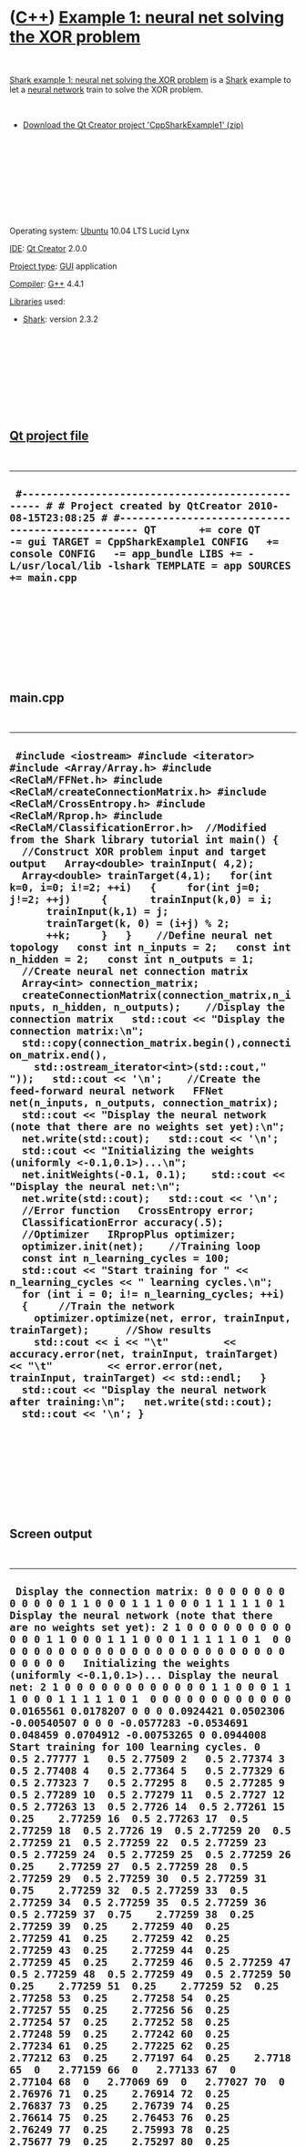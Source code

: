 
 

 

 

 

 

([C++](Cpp.md)) [Example 1: neural net solving the XOR problem](CppSharkExample1.md)
======================================================================================

 

[Shark example 1: neural net solving the XOR
problem](CppSharkExample1.md) is a [Shark](CppShark.md) example to let
a [neural network](CppNeuralNetwork.md) train to solve the XOR problem.

 

-   [Download the Qt Creator project
    'CppSharkExample1' (zip)](CppSharkExample1.zip)

 

 

 

 

 

Operating system: [Ubuntu](http://www.ubuntu.com) 10.04 LTS Lucid Lynx

[IDE](CppIde.md): [Qt Creator](CppQtCreator.md) 2.0.0

[Project type](CppQtProjectType.md): [GUI](CppGui.md) application

[Compiler](CppCompiler.md): [G++](CppGpp.md) 4.4.1

[Libraries](CppLibrary.md) used:

-   [Shark](CppShark.md): version 2.3.2

 

 

 

 

 

[Qt project file](CppQtProjectFile.md)
---------------------------------------

 

  -------------------------------------------------------------------------------------------------------------------------------------------------------------------------------------------------------------------------------------------------------------------------------------------------------------------------------------------
  ` #------------------------------------------------- # # Project created by QtCreator 2010-08-15T23:08:25 # #------------------------------------------------- QT       += core QT       -= gui TARGET = CppSharkExample1 CONFIG   += console CONFIG   -= app_bundle LIBS += -L/usr/local/lib -lshark TEMPLATE = app SOURCES += main.cpp`
  -------------------------------------------------------------------------------------------------------------------------------------------------------------------------------------------------------------------------------------------------------------------------------------------------------------------------------------------

 

 

 

 

 

main.cpp
--------

 

  ----------------------------------------------------------------------------------------------------------------------------------------------------------------------------------------------------------------------------------------------------------------------------------------------------------------------------------------------------------------------------------------------------------------------------------------------------------------------------------------------------------------------------------------------------------------------------------------------------------------------------------------------------------------------------------------------------------------------------------------------------------------------------------------------------------------------------------------------------------------------------------------------------------------------------------------------------------------------------------------------------------------------------------------------------------------------------------------------------------------------------------------------------------------------------------------------------------------------------------------------------------------------------------------------------------------------------------------------------------------------------------------------------------------------------------------------------------------------------------------------------------------------------------------------------------------------------------------------------------------------------------------------------------------------------------------------------------------------------------------------------------------------------------------------------------------------------------------------------------------------------------------------------------------------------------------------------------------------------------------------------------------------------------------------------------------------------------------------------------------------------------------------------------------------------------------------------------------------------------------------------------------------------------------
  ` #include <iostream> #include <iterator> #include <Array/Array.h> #include <ReClaM/FFNet.h> #include <ReClaM/createConnectionMatrix.h> #include <ReClaM/CrossEntropy.h> #include <ReClaM/Rprop.h> #include <ReClaM/ClassificationError.h>  //Modified from the Shark library tutorial int main() {   //Construct XOR problem input and target output   Array<double> trainInput( 4,2);   Array<double> trainTarget(4,1);   for(int k=0, i=0; i!=2; ++i)   {     for(int j=0; j!=2; ++j)     {       trainInput(k,0) = i;       trainInput(k,1) = j;       trainTarget(k, 0) = (i+j) % 2;       ++k;     }   }    //Define neural net topology   const int n_inputs = 2;   const int n_hidden = 2;   const int n_outputs = 1;   //Create neural net connection matrix   Array<int> connection_matrix;   createConnectionMatrix(connection_matrix,n_inputs, n_hidden, n_outputs);    //Display the connection matrix   std::cout << "Display the connection matrix:\n";   std::copy(connection_matrix.begin(),connection_matrix.end(),     std::ostream_iterator<int>(std::cout," "));   std::cout << '\n';    //Create the feed-forward neural network   FFNet net(n_inputs, n_outputs, connection_matrix);   std::cout << "Display the neural network (note that there are no weights set yet):\n";   net.write(std::cout);   std::cout << '\n';    std::cout << "Initializing the weights (uniformly <-0.1,0.1>)...\n";   net.initWeights(-0.1, 0.1);    std::cout << "Display the neural net:\n";   net.write(std::cout);   std::cout << '\n';    //Error function   CrossEntropy error;   ClassificationError accuracy(.5);    //Optimizer   IRpropPlus optimizer;   optimizer.init(net);    //Training loop   const int n_learning_cycles = 100;   std::cout << "Start training for " << n_learning_cycles << " learning cycles.\n";   for (int i = 0; i!= n_learning_cycles; ++i)   {     //Train the network     optimizer.optimize(net, error, trainInput, trainTarget);      //Show results     std::cout << i << "\t"         << accuracy.error(net, trainInput, trainTarget) << "\t"         << error.error(net, trainInput, trainTarget) << std::endl;   }    std::cout << "Display the neural network after training:\n";   net.write(std::cout);   std::cout << '\n'; }`
  ----------------------------------------------------------------------------------------------------------------------------------------------------------------------------------------------------------------------------------------------------------------------------------------------------------------------------------------------------------------------------------------------------------------------------------------------------------------------------------------------------------------------------------------------------------------------------------------------------------------------------------------------------------------------------------------------------------------------------------------------------------------------------------------------------------------------------------------------------------------------------------------------------------------------------------------------------------------------------------------------------------------------------------------------------------------------------------------------------------------------------------------------------------------------------------------------------------------------------------------------------------------------------------------------------------------------------------------------------------------------------------------------------------------------------------------------------------------------------------------------------------------------------------------------------------------------------------------------------------------------------------------------------------------------------------------------------------------------------------------------------------------------------------------------------------------------------------------------------------------------------------------------------------------------------------------------------------------------------------------------------------------------------------------------------------------------------------------------------------------------------------------------------------------------------------------------------------------------------------------------------------------------------------------

 

 

 

 

 

Screen output
-------------

 

  ---------------------------------------------------------------------------------------------------------------------------------------------------------------------------------------------------------------------------------------------------------------------------------------------------------------------------------------------------------------------------------------------------------------------------------------------------------------------------------------------------------------------------------------------------------------------------------------------------------------------------------------------------------------------------------------------------------------------------------------------------------------------------------------------------------------------------------------------------------------------------------------------------------------------------------------------------------------------------------------------------------------------------------------------------------------------------------------------------------------------------------------------------------------------------------------------------------------------------------------------------------------------------------------------------------------------------------------------------------------------------------------------------------------------------------------------------------------------------------------------------------------------------------------------------------------------------------------------------------------------------------------------------------------------------------------------------------------------------------------------------------------------------------------------------------------------------------------------------------------------------------------------------------------------------------------------------------------------------------------------------------------------------------------------------------------------------------------------------------------------------------------------------------------------------------------------------------------------------------------------------------------------------------------------------------------------------------------------------------------------------------------------------------------------------------------------------------------------------------------------------------------------------------------------------------------------------------------------------------------------------------------------------------------------------------------------------------------------------------------------------------------------------------------------------
  ` Display the connection matrix: 0 0 0 0 0 0 0 0 0 0 0 0 1 1 0 0 0 1 1 1 0 0 0 1 1 1 1 1 0 1  Display the neural network (note that there are no weights set yet): 2 1 0 0 0 0 0 0 0 0 0 0 0 0 1 1 0 0 0 1 1 1 0 0 0 1 1 1 1 1 0 1  0 0 0 0 0 0 0 0 0 0 0 0 0 0 0 0 0 0 0 0 0 0 0 0 0 0 0 0 0 0   Initializing the weights (uniformly <-0.1,0.1>)... Display the neural net: 2 1 0 0 0 0 0 0 0 0 0 0 0 0 1 1 0 0 0 1 1 1 0 0 0 1 1 1 1 1 0 1  0 0 0 0 0 0 0 0 0 0 0 0 0.0165561 0.0178207 0 0 0 0.0924421 0.0502306 -0.00540507 0 0 0 -0.0577283 -0.0534691 0.048459 0.0704912 -0.00753265 0 0.0944008   Start training for 100 learning cycles. 0   0.5 2.77777 1   0.5 2.77509 2   0.5 2.77374 3   0.5 2.77408 4   0.5 2.77364 5   0.5 2.77329 6   0.5 2.77323 7   0.5 2.77295 8   0.5 2.77285 9   0.5 2.77289 10  0.5 2.77279 11  0.5 2.7727 12  0.5 2.77263 13  0.5 2.7726 14  0.5 2.77261 15  0.25    2.77259 16  0.5 2.77263 17  0.5 2.77259 18  0.5 2.7726 19  0.5 2.77259 20  0.5 2.77259 21  0.5 2.77259 22  0.5 2.77259 23  0.5 2.77259 24  0.5 2.77259 25  0.5 2.77259 26  0.25    2.77259 27  0.5 2.77259 28  0.5 2.77259 29  0.5 2.77259 30  0.5 2.77259 31  0.75    2.77259 32  0.5 2.77259 33  0.5 2.77259 34  0.5 2.77259 35  0.5 2.77259 36  0.5 2.77259 37  0.75    2.77259 38  0.25    2.77259 39  0.25    2.77259 40  0.25    2.77259 41  0.25    2.77259 42  0.25    2.77259 43  0.25    2.77259 44  0.25    2.77259 45  0.25    2.77259 46  0.5 2.77259 47  0.5 2.77259 48  0.5 2.77259 49  0.5 2.77259 50  0.25    2.77259 51  0.25    2.77259 52  0.25    2.77258 53  0.25    2.77258 54  0.25    2.77257 55  0.25    2.77256 56  0.25    2.77254 57  0.25    2.77252 58  0.25    2.77248 59  0.25    2.77242 60  0.25    2.77234 61  0.25    2.77225 62  0.25    2.77212 63  0.25    2.77197 64  0.25    2.7718 65  0   2.77159 66  0   2.77133 67  0   2.77104 68  0   2.77069 69  0   2.77027 70  0   2.76976 71  0.25    2.76914 72  0.25    2.76837 73  0.25    2.76739 74  0.25    2.76614 75  0.25    2.76453 76  0.25    2.76249 77  0.25    2.75993 78  0.25    2.75677 79  0.25    2.75297 80  0.25    2.74849 81  0.25    2.74327 82  0.25    2.73724 83  0.25    2.73022 84  0.25    2.72202 85  0.25    2.71235 86  0.25    2.70091 87  0.25    2.68738 88  0.25    2.67141 89  0.25    2.65263 90  0.25    2.63065 91  0.25    2.60513 92  0.25    2.57575 93  0.25    2.54237 94  0.25    2.50502 95  0.25    2.46408 96  0.25    2.42048 97  0.25    2.37597 98  0.25    2.33356 99  0.25    2.27967 Display the neural network after training: 2 1 0 0 0 0 0 0 0 0 0 0 0 0 1 1 0 0 0 1 1 1 0 0 0 1 1 1 1 1 0 1  0 0 0 0 0 0 0 0 0 0 0 0 89.9339 83.6439 0 0 0 -43.2266 -1.54356 12.7449 0 0 0 1.17246 -0.185063 -0.185816 1.28051 -0.244617 0 -0.157372`
  ---------------------------------------------------------------------------------------------------------------------------------------------------------------------------------------------------------------------------------------------------------------------------------------------------------------------------------------------------------------------------------------------------------------------------------------------------------------------------------------------------------------------------------------------------------------------------------------------------------------------------------------------------------------------------------------------------------------------------------------------------------------------------------------------------------------------------------------------------------------------------------------------------------------------------------------------------------------------------------------------------------------------------------------------------------------------------------------------------------------------------------------------------------------------------------------------------------------------------------------------------------------------------------------------------------------------------------------------------------------------------------------------------------------------------------------------------------------------------------------------------------------------------------------------------------------------------------------------------------------------------------------------------------------------------------------------------------------------------------------------------------------------------------------------------------------------------------------------------------------------------------------------------------------------------------------------------------------------------------------------------------------------------------------------------------------------------------------------------------------------------------------------------------------------------------------------------------------------------------------------------------------------------------------------------------------------------------------------------------------------------------------------------------------------------------------------------------------------------------------------------------------------------------------------------------------------------------------------------------------------------------------------------------------------------------------------------------------------------------------------------------------------------------------------------

 

 

 

 

 

 

